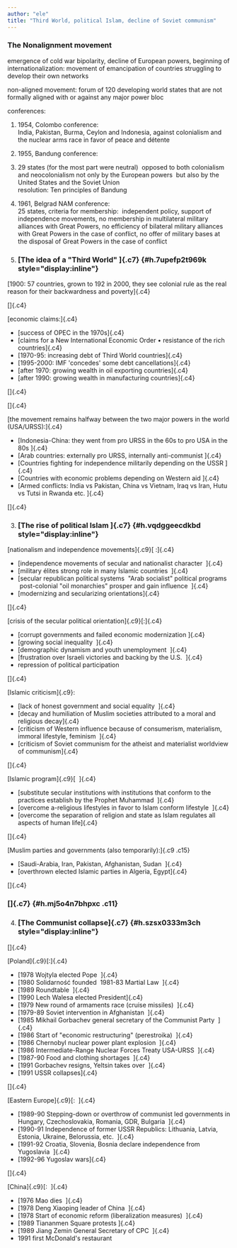 ```yaml
---
author: "ele"
title: "Third World, political Islam, decline of Soviet communism"
---
```

### The Nonalignment movement

emergence of cold war bipolarity, decline of European powers, beginning
of internationalization: movement of emancipation of countries
struggling to develop their own networks

non-aligned movement: forum of 120 developing world states that are not
formally aligned with or against any major power bloc

conferences:
1. 1954, Colombo conference:   
India, Pakistan, Burma, Ceylon and Indonesia, against colonialism and the nuclear arms race in favor of peace and détente
2. 1955, Bandung conference:   
3. 29 states (for the most part were neutral)  opposed to both colonialism and neocolonialism not only by the European powers  but also by the United States and the Soviet Union   
resolution: Ten principles of Bandung
3. 1961, Belgrad NAM conference:   
25 states, criteria for membership:  independent policy, support of
independence movements, no membership in multilateral military alliances with Great Powers, no efficiency of bilateral military alliances with Great Powers in the case of conflict, no offer of military bases at the disposal of Great Powers in the case of conflict

2.  ### [The idea of a \"Third World\" ]{.c7} {#h.7upefp2t969k style="display:inline"}

[1900: 57 countries, grown to 192 in 2000, they see colonial rule as the
real reason for their backwardness and poverty]{.c4}

[]{.c4}

[economic claims:]{.c4}

-   [success of OPEC in the 1970s]{.c4}
-   [claims for a New International Economic Order • resistance of the
    rich countries]{.c4}
-   [1970-95: increasing debt of Third World countries]{.c4}
-   [1995-2000: IMF 'concedes' some debt cancellations]{.c4}
-   [after 1970: growing wealth in oil exporting countries]{.c4}
-   [after 1990: growing wealth in manufacturing countries]{.c4}

[]{.c4}

[]{.c4}

[the movement remains halfway between the two major powers in the world
(USA/URSS):]{.c4}

-   [Indonesia-China: they went from pro URSS in the 60s to pro USA in
    the 80s ]{.c4}
-   [Arab countries: externally pro URSS, internally anti-communist
    ]{.c4}
-   [Countries fighting for independence militarily depending on the
    USSR ]{.c4}
-   [Countries with economic problems depending on Western aid ]{.c4}
-   [Armed conflicts: India vs Pakistan, China vs Vietnam, Iraq vs Iran,
    Hutu vs Tutsi in Rwanda etc. ]{.c4}

[]{.c4}

3.  ### [The rise of political Islam ]{.c7} {#h.vqdggeecdkbd style="display:inline"}

[nationalism and independence movements]{.c9}[ :]{.c4}

-   [independence movements of secular and nationalist character  ]{.c4}
-   [military élites strong role in many Islamic countries  ]{.c4}
-   [secular republican political systems  "Arab socialist" political
    programs  post-colonial "oil monarchies" prosper and gain influence
     ]{.c4}
-   [modernizing and secularizing orientations]{.c4}

[]{.c4}

[crisis of the secular political orientation]{.c9}[:]{.c4}

-   [corrupt governments and failed economic modernization ]{.c4}
-   [growing social inequality  ]{.c4}
-   [demographic dynamism and youth unemployment  ]{.c4}
-   [frustration over Israeli victories and backing by the U.S.  ]{.c4}
-   repression of political participation

[]{.c4}

[Islamic criticism]{.c9}:

-   [lack of honest government and social equality  ]{.c4}
-   [decay and humiliation of Muslim societies attributed to a moral and
    religious decay]{.c4}
-   [criticism of Western influence because of consumerism, materialism,
    immoral lifestyle, feminism  ]{.c4}
-   [criticism of Soviet communism for the atheist and materialist
    worldview of communism]{.c4}

[]{.c4}

[Islamic program]{.c9}[  ]{.c4}

-   [substitute secular institutions with institutions that conform to
    the practices establish by the Prophet Muhammad  ]{.c4}
-   [overcome a-religious lifestyles in favor to Islam conform lifestyle
     ]{.c4}
-   [overcome the separation of religion and state as Islam regulates
    all aspects of human life]{.c4}

[]{.c4}

[Muslim parties and governments (also temporarily):]{.c9 .c15}

-   [Saudi-Arabia, Iran, Pakistan, Afghanistan, Sudan  ]{.c4}
-   [overthrown elected Islamic parties in Algeria, Egypt]{.c4}

[]{.c4}

### []{.c7} {#h.mj5o4n7bhpxc .c11}

4.  ### [The Communist collapse]{.c7} {#h.szsx0333m3ch style="display:inline"}

[]{.c4}

[Poland]{.c9}[:]{.c4}

-   [1978 Wojtyla elected Pope  ]{.c4}
-   [1980 Solidarność founded  1981-83 Martial Law  ]{.c4}
-   [1989 Roundtable  ]{.c4}
-   [1990 Lech Walesa elected President]{.c4}
-   [1979 New round of armaments race (cruise missiles)  ]{.c4}
-   [1979-89 Soviet intervention in Afghanistan  ]{.c4}
-   [1985 Mikhail Gorbachev general secretary of the Communist Party
     ]{.c4}
-   [1986 Start of \"economic restructuring\" (perestroika)  ]{.c4}
-   [1986 Chernobyl nuclear power plant explosion  ]{.c4}
-   [1986 Intermediate-Range Nuclear Forces Treaty USA-URSS  ]{.c4}
-   [1987-90 Food and clothing shortages  ]{.c4}
-   [1991 Gorbachev resigns, Yeltsin takes over  ]{.c4}
-   [1991 USSR collapses]{.c4}

[]{.c4}

[Eastern Europe]{.c9}[:  ]{.c4}

-   [1989-90 Stepping-down or overthrow of communist led governments in
    Hungary, Czechoslovakia, Romania, GDR, Bulgaria  ]{.c4}
-   [1990-91 Independence of former USSR Republics: Lithuania, Latvia,
    Estonia, Ukraine, Belorussia, etc.  ]{.c4}
-   [1991-92 Croatia, Slovenia, Bosnia declare independence from
    Yugoslavia  ]{.c4}
-   [1992-96 Yugoslav wars]{.c4}

[]{.c4}

[China]{.c9}[:  ]{.c4}

-   [1976 Mao dies  ]{.c4}
-   [1978 Deng Xiaoping leader of China  ]{.c4}
-   [1978 Start of economic reform (liberalization measures)  ]{.c4}
-   [1989 Tiananmen Square protests ]{.c4}
-   [1989 Jiang Zemin General Secretary of CPC  ]{.c4}
-   1991 first McDonald\'s restaurant
